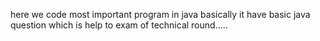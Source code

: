 here we code most important program in java basically it have basic java question which is help to exam of technical round.....
